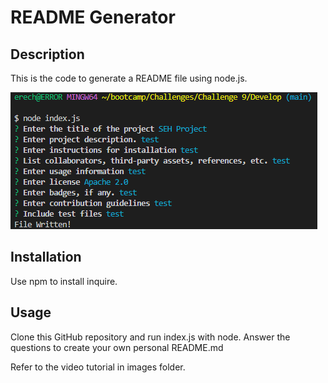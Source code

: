 # README Generator

## Description

This is the code to generate a README file using node.js. 

![test image](Develop/images/testImage.png)
## Installation

Use npm to install inquire.

## Usage

Clone this GitHub repository and run index.js with node. 
Answer the questions to create your own personal README.md


Refer to the video tutorial in images folder.


